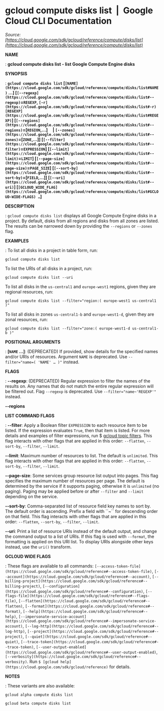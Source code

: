 # gcloud compute disks list  |  Google Cloud CLI Documentation

*Source: [https://cloud.google.com/sdk/gcloud/reference/compute/disks/list](https://cloud.google.com/sdk/gcloud/reference/compute/disks/list)*

**NAME**

: **gcloud compute disks list - list Google Compute Engine disks**

**SYNOPSIS**

: **`gcloud compute disks list` [`[NAME](https://cloud.google.com/sdk/gcloud/reference/compute/disks/list#NAME)` …] [`[--regexp](https://cloud.google.com/sdk/gcloud/reference/compute/disks/list#--regexp)`=`REGEXP`, `[-r](https://cloud.google.com/sdk/gcloud/reference/compute/disks/list#-r)` `[REGEXP](https://cloud.google.com/sdk/gcloud/reference/compute/disks/list#REGEXP)`] [`[--regions](https://cloud.google.com/sdk/gcloud/reference/compute/disks/list#--regions)`=[`REGION`,…]     | `[--zones](https://cloud.google.com/sdk/gcloud/reference/compute/disks/list#--zones)`=[`ZONE`,…]] [`[--filter](https://cloud.google.com/sdk/gcloud/reference/compute/disks/list#--filter)`=`EXPRESSION`] [`[--limit](https://cloud.google.com/sdk/gcloud/reference/compute/disks/list#--limit)`=`LIMIT`] [`[--page-size](https://cloud.google.com/sdk/gcloud/reference/compute/disks/list#--page-size)`=`PAGE_SIZE`] [`[--sort-by](https://cloud.google.com/sdk/gcloud/reference/compute/disks/list#--sort-by)`=[`FIELD`,…]] [`[--uri](https://cloud.google.com/sdk/gcloud/reference/compute/disks/list#--uri)`] [`[GCLOUD_WIDE_FLAG](https://cloud.google.com/sdk/gcloud/reference/compute/disks/list#GCLOUD-WIDE-FLAGS) …`]**

**DESCRIPTION**

: `gcloud compute disks list` displays all Google Compute Engine disks
in a project.
By default, disks from all regions and disks from all zones are listed. The
results can be narrowed down by providing the
``--regions`` or
``--zones`` flag.

**EXAMPLES**

: To list all disks in a project in table form, run:

```
gcloud compute disks list
```

To list the URIs of all disks in a project, run:

```
gcloud compute disks list --uri
```

To list all disks in the ``us-central1`` and
``europe-west1`` regions, given they are
regional resources, run:

```
gcloud compute disks list --filter="region:( europe-west1 us-central1 )"
```

To list all disks in zones ``us-central1-b``
and ``europe-west1-d``, given they are zonal
resources, run:

```
gcloud compute disks list --filter="zone:( europe-west1-d us-central1-b )"
```

**POSITIONAL ARGUMENTS**

: **[`NAME` …]**:
(DEPRECATED) If provided, show details for the specified names and/or URIs of
resources.
Argument `NAME` is deprecated. Use `--filter="name=( 'NAME'
… )"` instead.

**FLAGS**

: **--regexp**:
(DEPRECATED) Regular expression to filter the names of the results on. Any names
that do not match the entire regular expression will be filtered out.
Flag `--regexp` is deprecated. Use
`--filter="name~'REGEXP'"` instead.

**--regions**

**LIST COMMAND FLAGS**

: **--filter**:
Apply a Boolean filter `EXPRESSION` to each resource item
to be listed. If the expression evaluates `True`, then that item is
listed. For more details and examples of filter expressions, run $ [gcloud topic filters](https://cloud.google.com/sdk/gcloud/reference/topic/filters). This flag
interacts with other flags that are applied in this order:
`--flatten`, `--sort-by`, `--filter`,
`--limit`.

**--limit**:
Maximum number of resources to list. The default is `unlimited`. This
flag interacts with other flags that are applied in this order:
`--flatten`, `--sort-by`, `--filter`,
`--limit`.

**--page-size**:
Some services group resource list output into pages. This flag specifies the
maximum number of resources per page. The default is determined by the service
if it supports paging, otherwise it is `unlimited` (no paging).
Paging may be applied before or after `--filter` and
`--limit` depending on the service.

**--sort-by**:
Comma-separated list of resource field key names to sort by. The default order
is ascending. Prefix a field with ``~´´ for descending order on that
field. This flag interacts with other flags that are applied in this order:
`--flatten`, `--sort-by`, `--filter`,
`--limit`.

**--uri**:
Print a list of resource URIs instead of the default output, and change the
command output to a list of URIs. If this flag is used with
`--format`, the formatting is applied on this URI list. To display
URIs alongside other keys instead, use the `uri()` transform.

**GCLOUD WIDE FLAGS**

: These flags are available to all commands: `[--access-token-file](https://cloud.google.com/sdk/gcloud/reference#--access-token-file)`,
`[--account](https://cloud.google.com/sdk/gcloud/reference#--account)`, `[--billing-project](https://cloud.google.com/sdk/gcloud/reference#--billing-project)`,
`[--configuration](https://cloud.google.com/sdk/gcloud/reference#--configuration)`,
`[--flags-file](https://cloud.google.com/sdk/gcloud/reference#--flags-file)`,
`[--flatten](https://cloud.google.com/sdk/gcloud/reference#--flatten)`, `[--format](https://cloud.google.com/sdk/gcloud/reference#--format)`, `[--help](https://cloud.google.com/sdk/gcloud/reference#--help)`, `[--impersonate-service-account](https://cloud.google.com/sdk/gcloud/reference#--impersonate-service-account)`,
`[--log-http](https://cloud.google.com/sdk/gcloud/reference#--log-http)`,
`[--project](https://cloud.google.com/sdk/gcloud/reference#--project)`, `[--quiet](https://cloud.google.com/sdk/gcloud/reference#--quiet)`, `[--trace-token](https://cloud.google.com/sdk/gcloud/reference#--trace-token)`, `[--user-output-enabled](https://cloud.google.com/sdk/gcloud/reference#--user-output-enabled)`,
`[--verbosity](https://cloud.google.com/sdk/gcloud/reference#--verbosity)`.
Run `$ [gcloud help](https://cloud.google.com/sdk/gcloud/reference)` for details.

**NOTES**

: These variants are also available:

```
gcloud alpha compute disks list
```

```
gcloud beta compute disks list
```